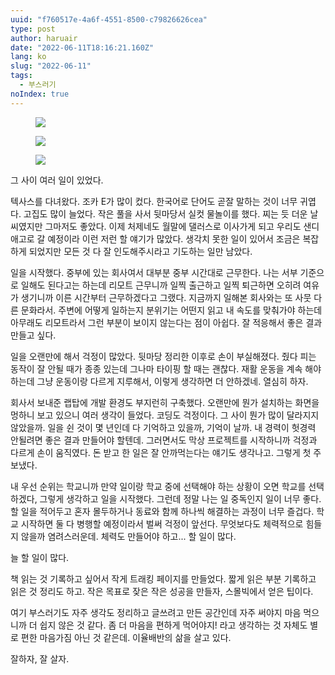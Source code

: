 ```yaml
---
uuid: "f760517e-4a6f-4551-8500-c79826626cea"
type: post
author: haruair
date: "2022-06-11T18:16:21.160Z"
lang: ko
slug: "2022-06-11"
tags:
  - 부스러기
noIndex: true
---
```


<figure><img src="/resources/live.staticflickr.com/65535/52137854217_91ea5271ff_k.webp" loading="lazy" /></figure>

<figure><img src="/resources/live.staticflickr.com/65535/52138899863_486a34f4e7_k.webp" loading="lazy" /></figure>

<figure><img src="/resources/live.staticflickr.com/65535/52139363765_f6ce942e30_k.webp" loading="lazy" /></figure>

그 사이 여러 일이 있었다.

텍사스를 다녀왔다. 조카 E가 많이 컸다. 한국어로 단어도 곧잘 말하는 것이 너무 귀엽다. 고집도 많이 늘었다. 작은 풀을 사서 뒷마당서 실컷 물놀이를 했다. 찌는 듯 더운 날씨였지만 그마저도 좋았다. 이제 처제네도 월말에 댈러스로 이사가게 되고 우리도 샌디애고로 갈 예정이라 이런 저런 할 얘기가 많았다. 생각치 못한 일이 있어서 조금은 복잡하게 되었지만 모든 것 다 잘 인도해주시라고 기도하는 일만 남았다.

일을 시작했다. 중부에 있는 회사여서 대부분 중부 시간대로 근무한다. 나는 서부 기준으로 일해도 된다고는 하는데 리모트 근무니까 일찍 출근하고 일찍 퇴근하면 오히려 여유가 생기니까 이른 시간부터 근무하겠다고 그랬다. 지금까지 일해본 회사와는 또 사뭇 다른 문화라서. 주변에 어떻게 일하는지 분위기는 어떤지 읽고 내 속도를 맞춰가야 하는데 아무래도 리모트라서 그런 부분이 보이지 않는다는 점이 아쉽다. 잘 적응해서 좋은 결과 만들고 싶다.

일을 오랜만에 해서 걱정이 많았다. 뒷마당 정리한 이후로 손이 부실해졌다. 줬다 피는 동작이 잘 안될 때가 종종 있는데 그나마 타이핑 할 때는 괜찮다. 재활 운동을 계속 해야하는데 그냥 운동이랑 다르게 지루해서, 이렇게 생각하면 더 안하겠네. 열심히 하자.

회사서 보내준 랩탑에 개발 환경도 부지런히 구축했다. 오랜만에 뭔가 설치하는 화면을 멍하니 보고 있으니 여러 생각이 들었다. 코딩도 걱정이다. 그 사이 뭔가 많이 달라지지 않았을까. 일을 쉰 것이 몇 년인데 다 기억하고 있을까, 기억이 날까. 내 경력이 헛경력 안될려면 좋은 결과 만들어야 할텐데. 그러면서도 막상 프로젝트를 시작하니까 걱정과 다르게 손이 움직였다. 돈 받고 한 일은 잘 안까먹는다는 얘기도 생각나고. 그렇게 첫 주 보냈다.

내 우선 순위는 학교니까 만약 일이랑 학교 중에 선택해야 하는 상황이 오면 학교를 선택하겠다, 그렇게 생각하고 일을 시작했다. 그런데 정말 나는 일 중독인지 일이 너무 좋다. 할 일을 적어두고 혼자 몰두하거나 동료와 함께 하나씩 해결하는 과정이 너무 즐겁다. 학교 시작하면 둘 다 병행할 예정이라서 벌써 걱정이 앞선다. 무엇보다도 체력적으로 힘들지 않을까 염려스러운데. 체력도 만들어야 하고... 할 일이 많다.

늘 할 일이 많다.

책 읽는 것 기록하고 싶어서 작게 트래킹 페이지를 만들었다. 짧게 읽은 부분 기록하고 읽은 것 정리도 하고. 작은 목표로 잦은 작은 성공을 만들자, 스몰빅에서 얻은 팁이다.

여기 부스러기도 자주 생각도 정리하고 글쓰려고 만든 공간인데 자주 써야지 마음 먹으니까 더 쉽지 않은 것 같다. 좀 더 마음을 편하게 먹어야지! 라고 생각하는 것 자체도 별로 편한 마음가짐 아닌 것 같은데. 이율배반의 삶을 살고 있다.

잘하자, 잘 살자.